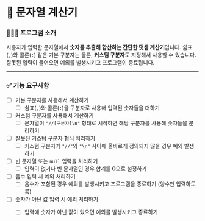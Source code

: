 # 🏁 문자열 계산기

### 👩🏻‍💻 프로그램 소개
사용자가 입력한 문자열에서 **숫자를 추출해 합산하는 간단한 덧셈 계산기**입니다. 
쉼표(`,`)와 콜론(`:`) 같은 기본 구분자는 물론, **커스텀 구분자**도 지정해서 사용할 수 있습니다. 
잘못된 입력이 들어오면 예외를 발생시키고 프로그램이 종료됩니다.

---

### ✅ 기능 요구사항

- [ ] 기본 구분자를 사용해서 계산하기
  - [ ] 쉼표(`,`)와 콜론(`:`)을 구분자로 사용해 입력된 숫자들을 더하기

- [ ] 커스텀 구분자를 사용해서 계산하기
  - [ ] 문자열이 `"//[구분자]\n"` 형태로 시작하면 해당 구분자를 사용해 숫자들을 분리하기

- [ ] 잘못된 커스텀 구분자 형식 처리하기
  - [ ] 커스텀 구분자가 `"//"`와 `"\n"` 사이에 올바르게 정의되지 않을 경우 예외 발생하기

- [ ] 빈 문자열 또는 `null` 입력을 처리하기
  - [ ] 입력이 없거나 빈 문자열인 경우 합계를 **0**으로 설정하기

- [ ] 음수 입력 시 예외 처리하기
  - [ ] 음수가 포함된 경우 예외를 발생시키고 프로그램을 종료하기 (양수만 입력하도록)

- [ ] 숫자가 아닌 값 입력 시 예외 처리하기
  - [ ] 입력에 숫자가 아닌 값이 있으면 예외를 발생시키고 종료하기



